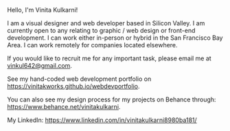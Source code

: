 Hello, I'm Vinita Kulkarni!

I am a visual designer and web developer based in Silicon Valley. I am currently open to any relating to graphic / web design or front-end development. I can work either in-person or hybrid in the San Francisco Bay Area. I can work remotely for companies located elsewhere.

If you would like to recruit me for any important task, please email me at vinkul642@gmail.com.

See my hand-coded web development portfolio on https://vinitakworks.github.io/webdevportfolio.

You can also see my design process for my projects on Behance through:
https://www.behance.net/vinitakulkarni.

My LinkedIn: 
https://www.linkedin.com/in/vinitakulkarni8980ba181/

<!---
VinitaKWorks/VinitaKWorks is a ✨ special ✨ repository because its `README.md` (this file) appears on your GitHub profile.
You can click the Preview link to take a look at your changes.
--->
